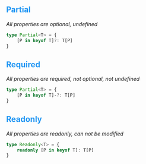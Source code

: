 ## <span style="color: #2196F3;">Partial</span>

*All properties are optional, undefined*

```typescript
type Partial<T> = {
	[P in keyof T]?: T[P] 
}
```

## <span style="color: #2196F3;">Required</span>

*All properties are required, not optional, not undefined*

```typescript
type Partial<T> = {
	[P in keyof T]-?: T[P] 
}
```

## <span style="color: #2196F3;">Readonly</span>

*All properties are readonly, can not be modified*

```typescript
type Readonly<T> = {
	readonly [P in keyof T]: T[P] 
}
```
